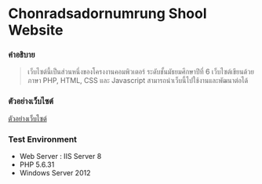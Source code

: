 # Chonradsadornumrung Shool Website

### คำอธิบาย

> เว็บไซต์นี้เป็นส่วนหนึ่งของโครงงานคอมพิวเตอร์ ระดับชั้นมัธยมศึกษาปีที่ 6 เว็บไซต์เขียนด้วยภาษา PHP, HTML, CSS และ Javascript สามารถนำเว็บนี้ไปใช้งานและพัฒนาต่อได้

### ตัวอย่างเว็บไซต์

[ตัวอย่างเว็บไซต์](https://cru.ktnis.me/)

### Test Environment

- Web Server : IIS Server 8
- PHP 5.6.31
- Windows Server 2012
